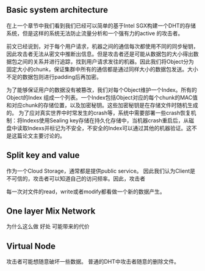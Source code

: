 
## Basic system architecture
在上一个章节中我们看到我们已经可以简单的基于Intel SGX构建一个DHT的存储系统，但是这样的系统无法防止流量分析和一个强有力的active 的攻击者。

前文已经说到，对于每个用户请求，机器之间的通信每次都使用不同的同步秘钥，因此攻击者无法从密文中推断出信息。但是攻击者还是可能从数据包的大小得出数据包之间的关系并进行追踪，找到用户请求发往的机器。因此我们将Object分为固定大小的chunk，保证集群中所有的通信都是通过同样大小的数据包发送。大小不足的数据包则进行padding后再加密。

为了能够保证用户的数据没有被篡改，我们对每个Object维护一个Index。所有的Object的Index 组成一个列表。一个Index包括Object对应的每个chunk的MAC值和对应chunk的存储位置，以及加密秘钥。这些加密秘钥是在存储文件时随机生成的。
为了应对真实世界中时常发生的crash等，系统中需要部署一些crash恢复机制：将Indexs使用Sealing  key存储在持久化存储中，当机器crash重启后，从磁盘中读取Indexs并标记为不安全，不安全的Index可以通过其他的机器验证。这不是这篇论文主要讨论的。

## Split key and value
作为一个Cloud Storage，通常都是提供public service。 因此我们认为Client是不可信的，攻击者可以知道自己的访问频率。因此，攻击者

每一次对文件的read，write或者modify都看做一个新的数据产生。

## One layer Mix Network
为什么这么做
好处
可能带来的代价

## Virtual Node
攻击者可能想随意破坏一些数据。
普通的DHT中攻击者随意的删除文件。

